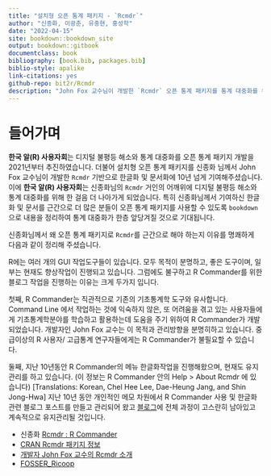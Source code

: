 ```yaml
--- 
title: "설치형 오픈 통계 패키지 - `Rcmdr`"
author: "신종화, 이광춘, 유충현, 홍성학"
date: "2022-04-15"
site: bookdown::bookdown_site
output: bookdown::gitbook
documentclass: book
bibliography: [book.bib, packages.bib]
biblio-style: apalike
link-citations: yes
github-repo: bit2r/Rcmdr
description: "John Fox 교수님이 개발한 `Rcmdr` 오픈 통계 패키지를 통계 대중화를 위해 한글화해서 공유합니다."
---
```





# 들어가며

**한국 알(R) 사용자회**는 디지털 불평등 해소와 통계 대중화를 오픈 통계 패키지 개발을 2021년부터 추진하였습니다.
더불어 설치형 오픈 통계 패키지를 신종화 님께서 John Fox 교수님이 개발한 `Rcmdr` 기반으로 한글화 및 문서화에 10년 넘게 기여해주셨습니다. 이에 **한국 알(R) 사용자회**는 신종화님의 `Rcmdr` 거인의 어깨위에 디지털 불평등 해소와 통계 대중화를 위해 한 걸음 더 나아가게 되었습니다. 특히 신종화님께서 기여하신 한글화 및 문서를 근간으로 더 많은 분들이 오픈 통계 패키지를 사용할 수 있도록 `bookdown`으로 내용을 정리하여 통계 대중화가 한층 앞당겨질 것으로 기대됩니다.

신종화님께서 왜 오픈 통계 패키지로 `Rcmdr`를 근간으로 해야 하는지 이유를 명쾌하게 다음과 같이 정리해 주셨습니다.

R에는 여러 개의 GUI 작업도구들이 있습니다. 모두 목적이 분명하고, 좋은 도구이며, 일부는 현재도 향상작업이 진행되고 있습니다. 그럼에도 불구하고 R Commander를 위한 블로그 작업을 진행하는 이유는 크게 두가지 입니다.

첫째, R Commander는 직관적으로 기존의 기초통계학 도구와 유사합니다. Command Line 에서 작업하는 것에 익숙하지 않은, 또 어려움을 겪고 있는 사용자들에게 기초통계학분야를 학습하고 활용하는데 도움을 주기 위하여 R Commander가 개발되었습니다. 개발자인 John Fox 교수는 이 목적과 관리방향을 분명히하고 있습니다. 중급이상의 R 사용자/ 고급통계 연구자들에게는 R Commander가 불필요할 수 있습니다.

둘째, 지난 10년동안 R Commander의 메뉴 한글화작업을 진행해왔으며, 현재도 유지관리를 하고 있습니다. (이 정보는 R Commander 안의 Help > About Rcmdr 에 있습니다) [Translations:  Korean, Chel Hee Lee, Dae-Heung Jang, and Shin Jong-Hwa] 지난 10년 동안 개인적인 메모 차원에서 R Commander 사용 및 한글화 관련 블로그 포스트를 만들고 관리되어 왔고 [블로그](http://modernity.tistory.com)에 전체 과정이 고스란히 남아있고 계속적으로 유지관리될 것입니다.

- 신종화 [Rcmdr : R Commander](https://rcmdr.kr/)
- [CRAN Rcmdr 패키지 정보](https://cran.r-project.org/web/packages/Rcmdr/index.html)
- [개발자 John Fox 교수의 Rcmdr 소개](https://socialsciences.mcmaster.ca/jfox/Misc/Rcmdr/)
- [FOSSER_Ricoop](https://modernity.tistory.com/)



